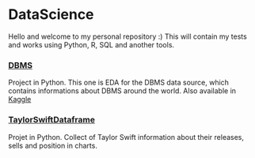 # DataScience
Hello and welcome to my personal repository :) This will contain my tests and works using Python, R, SQL and another tools.

### [**DBMS**](https://github.com/vaugsss/DataScience/blob/main/DBMS.ipynb)

Project in Python. This one is EDA for the DBMS data source, which contains informations about DBMS around the world. Also available in [Kaggle](https://www.kaggle.com/code/vaugss/dbms-eda)


### [**TaylorSwiftDataframe**](https://github.com/vaugsss/DataScience/blob/main/TaylorSwiftDataframe.ipynb)

Projet in Python. Collect of Taylor Swift information about their releases, sells and position in charts.

